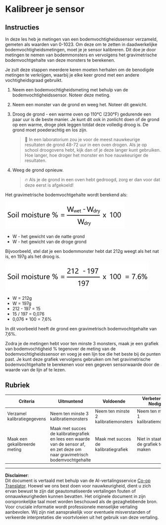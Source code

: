 <!--
CO_OP_TRANSLATOR_METADATA:
{
  "original_hash": "506d21b544d5de47406c89ad496a21cd",
  "translation_date": "2025-08-27T21:26:11+00:00",
  "source_file": "2-farm/lessons/2-detect-soil-moisture/assignment.md",
  "language_code": "nl"
}
-->
# Kalibreer je sensor

## Instructies

In deze les heb je metingen van een bodemvochtigheidssensor verzameld, gemeten als waarden van 0-1023. Om deze om te zetten in daadwerkelijke bodemvochtigheidsmetingen, moet je je sensor kalibreren. Dit doe je door metingen te nemen van bodemmonsters en vervolgens het gravimetrische bodemvochtgehalte van deze monsters te berekenen.

Je zult deze stappen meerdere keren moeten herhalen om de benodigde metingen te verkrijgen, waarbij je elke keer grond met een andere vochtigheidsgraad gebruikt.

1. Neem een bodemvochtigheidsmeting met behulp van de bodemvochtigheidssensor. Noteer deze meting.

1. Neem een monster van de grond en weeg het. Noteer dit gewicht.

1. Droog de grond - een warme oven op 110°C (230°F) gedurende een paar uur is de beste manier. Je kunt dit ook in zonlicht doen of de grond op een warme, droge plek leggen totdat deze volledig droog is. De grond moet poederachtig en los zijn.

    > 💁 In een laboratorium zou je voor de meest nauwkeurige resultaten de grond 48-72 uur in een oven drogen. Als je op school droogovens hebt, kijk dan of je deze langer kunt gebruiken. Hoe langer, hoe droger het monster en hoe nauwkeuriger de resultaten.

1. Weeg de grond opnieuw.

    > 🔥 Als je de grond in een oven hebt gedroogd, zorg er dan voor dat deze eerst is afgekoeld!

Het gravimetrische bodemvochtgehalte wordt berekend als:

![bodemvochtigheid % is gewicht nat min gewicht droog, gedeeld door gewicht droog, maal 100](../../../../../translated_images/gsm-calculation.6da38c6201eec14e7573bb2647aa18892883193553d23c9d77e5dc681522dfb2.nl.png)

* W - het gewicht van de natte grond  
* W - het gewicht van de droge grond  

Bijvoorbeeld, stel dat je een bodemmonster hebt dat 212g weegt als het nat is, en 197g als het droog is.

![De ingevulde berekening](../../../../../translated_images/gsm-calculation-example.99f9803b4f29e97668e7c15412136c0c399ab12dbba0b89596fdae9d8aedb6fb.nl.png)

* W = 212g  
* W = 197g  
* 212 - 197 = 15  
* 15 / 197 = 0,076  
* 0,076 * 100 = 7,6%

In dit voorbeeld heeft de grond een gravimetrisch bodemvochtgehalte van 7,6%.

Zodra je de metingen hebt voor ten minste 3 monsters, maak je een grafiek van bodemvochtigheid % tegenover de meting van de bodemvochtigheidssensor en voeg je een lijn toe die het beste bij de punten past. Je kunt deze grafiek vervolgens gebruiken om het gravimetrische bodemvochtgehalte te berekenen voor een gegeven sensorwaarde door de waarde van de lijn af te lezen.

## Rubriek

| Criteria | Uitmuntend | Voldoende | Verbetering Nodig |
| -------- | ---------- | --------- | ----------------- |
| Verzamel kalibratiegegevens | Neem ten minste 3 kalibratiemonsters | Neem ten minste 2 kalibratiemonsters | Neem ten minste 1 kalibratiemonster |
| Maak een gekalibreerde meting | Maak met succes de kalibratiegrafiek en lees een waarde van de sensor af, en zet deze om naar gravimetrisch bodemvochtgehalte | Maak met succes de kalibratiegrafiek | Niet in staat om de grafiek te maken |

---

**Disclaimer**:  
Dit document is vertaald met behulp van de AI-vertalingsservice [Co-op Translator](https://github.com/Azure/co-op-translator). Hoewel we ons best doen voor nauwkeurigheid, dient u zich ervan bewust te zijn dat geautomatiseerde vertalingen fouten of onnauwkeurigheden kunnen bevatten. Het originele document in zijn oorspronkelijke taal moet worden beschouwd als de gezaghebbende bron. Voor cruciale informatie wordt professionele menselijke vertaling aanbevolen. Wij zijn niet aansprakelijk voor eventuele misverstanden of verkeerde interpretaties die voortvloeien uit het gebruik van deze vertaling.